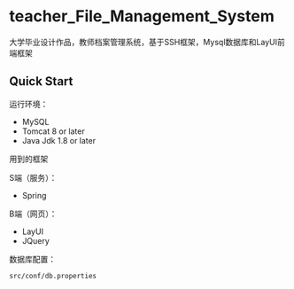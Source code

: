 # teacher_File_Management_System


大学毕业设计作品，教师档案管理系统，基于SSH框架，Mysql数据库和LayUI前端框架

## Quick Start

运行环境：

- MySQL
- Tomcat 8 or later
- Java Jdk 1.8 or later

用到的框架

S端（服务）：

- Spring

B端（网页）：

- LayUI
- JQuery

数据库配置：

`src/conf/db.properties`

